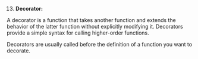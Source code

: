 13.	**Decorator:**  

A decorator is a function that takes another function and extends the behavior of the latter function without explicitly modifying it. Decorators provide a simple syntax for calling higher-order functions.

Decorators are usually called before the definition of a function you want to decorate.
